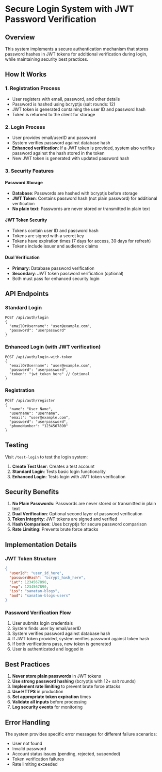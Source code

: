# Secure Login System with JWT Password Verification

## Overview

This system implements a secure authentication mechanism that stores password hashes in JWT tokens for additional verification during login, while maintaining security best practices.

## How It Works

### 1. Registration Process
- User registers with email, password, and other details
- Password is hashed using bcryptjs (salt rounds: 12)
- JWT token is generated containing the user ID and password hash
- Token is returned to the client for storage

### 2. Login Process
- User provides email/userID and password
- System verifies password against database hash
- **Enhanced verification**: If a JWT token is provided, system also verifies password against the hash stored in the token
- New JWT token is generated with updated password hash

### 3. Security Features

#### Password Storage
- **Database**: Passwords are hashed with bcryptjs before storage
- **JWT Token**: Contains password hash (not plain password) for additional verification
- **No plain text**: Passwords are never stored or transmitted in plain text

#### JWT Token Security
- Tokens contain user ID and password hash
- Tokens are signed with a secret key
- Tokens have expiration times (7 days for access, 30 days for refresh)
- Tokens include issuer and audience claims

#### Dual Verification
- **Primary**: Database password verification
- **Secondary**: JWT token password verification (optional)
- Both must pass for enhanced security login

## API Endpoints

### Standard Login
```
POST /api/auth/login
{
  "emailOrUsername": "user@example.com",
  "password": "userpassword"
}
```

### Enhanced Login (with JWT verification)
```
POST /api/auth/login-with-token
{
  "emailOrUsername": "user@example.com", 
  "password": "userpassword",
  "token": "jwt_token_here" // Optional
}
```

### Registration
```
POST /api/auth/register
{
  "name": "User Name",
  "username": "username",
  "email": "user@example.com",
  "password": "userpassword",
  "phoneNumber": "1234567890"
}
```

## Testing

Visit `/test-login` to test the login system:

1. **Create Test User**: Creates a test account
2. **Standard Login**: Tests basic login functionality
3. **Enhanced Login**: Tests login with JWT token verification

## Security Benefits

1. **No Plain Passwords**: Passwords are never stored or transmitted in plain text
2. **Dual Verification**: Optional second layer of password verification
3. **Token Integrity**: JWT tokens are signed and verified
4. **Hash Comparison**: Uses bcryptjs for secure password comparison
5. **Rate Limiting**: Prevents brute force attacks

## Implementation Details

### JWT Token Structure
```json
{
  "userId": "user_id_here",
  "passwordHash": "bcrypt_hash_here",
  "iat": 1234567890,
  "exp": 1234567890,
  "iss": "sanatan-blogs",
  "aud": "sanatan-blogs-users"
}
```

### Password Verification Flow
1. User submits login credentials
2. System finds user by email/userID
3. System verifies password against database hash
4. If JWT token provided, system verifies password against token hash
5. If both verifications pass, new token is generated
6. User is authenticated and logged in

## Best Practices

1. **Never store plain passwords** in JWT tokens
2. **Use strong password hashing** (bcryptjs with 12+ salt rounds)
3. **Implement rate limiting** to prevent brute force attacks
4. **Use HTTPS** in production
5. **Set appropriate token expiration** times
6. **Validate all inputs** before processing
7. **Log security events** for monitoring

## Error Handling

The system provides specific error messages for different failure scenarios:
- User not found
- Invalid password
- Account status issues (pending, rejected, suspended)
- Token verification failures
- Rate limiting exceeded 
